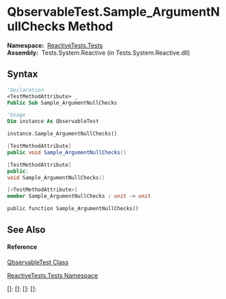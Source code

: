 # QbservableTest.Sample\_ArgumentNullChecks Method

**Namespace:**  [ReactiveTests.Tests](ReactiveTests.Tests\ReactiveTests.Tests.md)  
**Assembly:**  Tests.System.Reactive (in Tests.System.Reactive.dll)

## Syntax

```vb
'Declaration
<TestMethodAttribute> _
Public Sub Sample_ArgumentNullChecks
```

```vb
'Usage
Dim instance As QbservableTest

instance.Sample_ArgumentNullChecks()
```

```csharp
[TestMethodAttribute]
public void Sample_ArgumentNullChecks()
```

```c++
[TestMethodAttribute]
public:
void Sample_ArgumentNullChecks()
```

```fsharp
[<TestMethodAttribute>]
member Sample_ArgumentNullChecks : unit -> unit 
```

```jscript
public function Sample_ArgumentNullChecks()
```

## See Also

#### Reference

[QbservableTest Class](QbservableTest\QbservableTest.md)

[ReactiveTests.Tests Namespace](ReactiveTests.Tests\ReactiveTests.Tests.md)

[]: 
[]: 
[]: 
[]: 